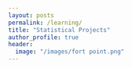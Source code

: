```yaml
---
layout: posts
permalink: /learning/
title: "Statistical Projects"
author_profile: true
header:
  image: "/images/fort point.png"
---
```



